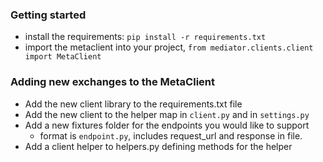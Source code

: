 ### Getting started

- install the requirements: `pip install -r requirements.txt`
- import the metaclient into your project, `from mediator.clients.client import MetaClient`


### Adding new exchanges to the MetaClient

- Add the new client library to the requirements.txt file
- Add the new client to the helper map in `client.py` and in `settings.py`
- Add a new fixtures folder for the endpoints you would like to support
  - format is `endpoint.py`, includes request_url and response in file.
- Add a client helper to helpers.py defining methods for the helper

